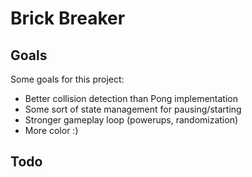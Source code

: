 # Brick Breaker

## Goals
Some goals for this project:
- Better collision detection than Pong implementation
- Some sort of state management for pausing/starting
- Stronger gameplay loop (powerups, randomization)
- More color :)

## Todo

